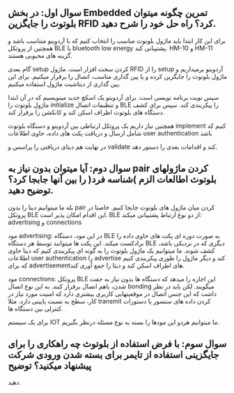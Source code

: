 ## سوال اول: در بخش Embedded تمرین چگونه میتوان بلوتوث را جایگزین RFID کرد؟ راه حل خود را شرح دهید.
برای این کار ابتدا باید ماژول بلوتوث مناسب را انتخاب کنیم که با آردوینو متناسب باشد و همچنین از پروتکل BLE یا bluetooth low energy پشتیبانی کند. HM-10 و HM-11 گزینه های محبوبی هستند. 

گام بعدی setup کردن سخت افزار است. ماژول RFID را از setup آردوینو برمیداریم و ماژول بلوتوث را جایگزین کرده و یا پین گذاری مناسب، اتصال را برقرار میکنیم. برای این پین گذاری از دیتاشیت ماژول استفاده میکنیم.

سپس نویت برنامه نویسی است. برای آردوینو یک اسکچ جدید مینویسیم که در آن ابتدا ماژول بلوتوث را initialize و تنظیمات اتصال BLE را پیکربندی کند. سپس برای کشف دستگاه های بلوتوث اطراف اسکن کند و کانکشن را برقرار کند. 

همچنین نیاز داریم یک پروتکل ارتباطی بین آردوینو و دستگاه بلوتوث implement کنیم که شامل ارسال و دریافت پکت های داده، حاوی اطلاعات user authentication باشد 

در نهایت هم دیتای دریافتی را پراسس و validate کند و اقدامات بعدی را دستور دهد. 

## سوال دوم: آیا میتوان بدون نیاز به pair کردن ماژولهای بلوتوث اطالعات الزم )شناسه فرد( را بین آنها جابجا کرد؟ توضیح دهید.
بله ما میتوانیم دیتا را بدون pair کردن میان ماژول های بلوتوث جابجا کنیم. خاصتا در پروتکل BLE این اقدام امکان پذیر است. BLE از دو نوع ارتباط پشتیبانی میکند: advertising و connections

مود advertising: در این مود، دستگاه BLE به صورت دوره ای پکت های حاوی داده را برادکست میکند. این پکت ها میتوانند توسط هر دستگاه BLE دیگری که در نزدیکی باشد، کشف شوند. ما میتوانیم یک ماژول بلوتوث را به گونه ای پیکربندی کنیم که دیتا حاوی اطلاعات user authentication را advertise کند و دیگر ماژول را طوری پیکربندی کنیم که برای advertisementهای اطراف اسکن کند و دیتا را جمع آوری کند.

مود connections: پروتکل BLE این اجازه را میدهد که دستگاه ها بدون نیاز به جفت شدن، باهم اتصال برقرار کنند. به این نوع اتصال bonding میگویند. لکن باید در نظر داشت که این جنس اتصال در موقعیتهایی کاربری بیشتری دارد که امنیت مورد نیاز در کار، سطح به نسبت پایینی دارد. مثلا transmit کردن داده های سنسور یا دستورات کنترلی بین دستگاه ها. 

برای یک سیستم IOT ما میتوانیم هردو این مودها را بسته به نوع مسئله درنظر بگیریم. 

## سوال سوم: با فرض استفاده از بلوتوث چه راهکاری را برای جایگزینی استفاده از تایمر برای بسته شدن ورودی شرکت پیشنهاد میکنید؟ توضیح 
دهید.
